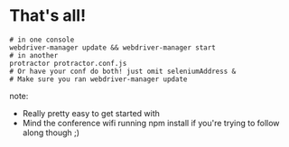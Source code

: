 # That's all!

```
# in one console
webdriver-manager update && webdriver-manager start
# in another
protractor protractor.conf.js
# Or have your conf do both! just omit seleniumAddress &
# Make sure you ran webdriver-manager update
```

note:
- Really pretty easy to get started with
- Mind the conference wifi running npm install if you're trying to follow along though ;) 